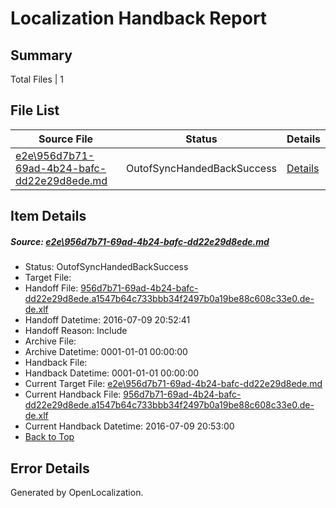 # <a name='report-top'></a> Localization Handback Report

## Summary
 Total Files | 1

## File List
 Source File | Status | Details 
 ----------- | ------ | ------- 
 [e2e\956d7b71-69ad-4b24-bafc-dd22e29d8ede.md](https://github.com/OpenLocalizationTestOrg/oltest/blob/3e24d995a55dc698afe2551679ef570922749084/e2e/956d7b71-69ad-4b24-bafc-dd22e29d8ede.md) | OutofSyncHandedBackSuccess | [Details](#10edf91266b2c96dc9fef8072a5f1a6ed95eecdf5)

## Item Details
##### <a name='10edf91266b2c96dc9fef8072a5f1a6ed95eecdf5'></a> Source: [e2e\956d7b71-69ad-4b24-bafc-dd22e29d8ede.md](https://github.com/OpenLocalizationTestOrg/oltest/blob/3e24d995a55dc698afe2551679ef570922749084/e2e/956d7b71-69ad-4b24-bafc-dd22e29d8ede.md)
* Status: OutofSyncHandedBackSuccess
* Target File: 
* Handoff File: [956d7b71-69ad-4b24-bafc-dd22e29d8ede.a1547b64c733bbb34f2497b0a19be88c608c33e0.de-de.xlf](https://github.com/OpenLocalizationTestOrg/olhandoff-e2e/blob/16a977665518e2c5a0b9ba83e2efb6fc0ea12eb9/ol-handoff/OpenLocalizationTestOrg/oltest-dede-fly/ci/ht/956d7b71-69ad-4b24-bafc-dd22e29d8ede.a1547b64c733bbb34f2497b0a19be88c608c33e0.de-de.xlf)
* Handoff Datetime: 2016-07-09 20:52:41
* Handoff Reason: Include
* Archive File: 
* Archive Datetime: 0001-01-01 00:00:00
* Handback File: 
* Handback Datetime: 0001-01-01 00:00:00
* Current Target File: [e2e\956d7b71-69ad-4b24-bafc-dd22e29d8ede.md](https://github.com/OpenLocalizationTestOrg/oltest-dede-fly/blob/7fac39cfef3ce7d75c30c383e35ec3e714eecd68/e2e/956d7b71-69ad-4b24-bafc-dd22e29d8ede.md)
* Current Handback File: [956d7b71-69ad-4b24-bafc-dd22e29d8ede.a1547b64c733bbb34f2497b0a19be88c608c33e0.de-de.xlf](https://github.com/OpenLocalizationTestOrg/olhandback-e2e/blob/e4df2974389bb42005e208a53100c9119abdac7f/ol-handback/OpenLocalizationTestOrg/oltest-dede-fly/ci/ht/956d7b71-69ad-4b24-bafc-dd22e29d8ede.a1547b64c733bbb34f2497b0a19be88c608c33e0.de-de.xlf)
* Current Handback Datetime: 2016-07-09 20:53:00
* [Back to Top](#report-top)


## Error Details

Generated by OpenLocalization.
